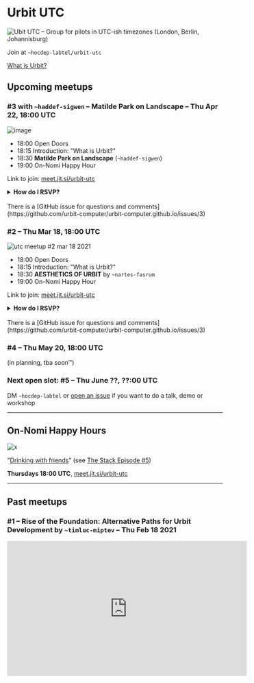 # Urbit UTC

![Ubit UTC – Group for pilots in UTC-ish timezones (London, Berlin, Johannisburg)](https://user-images.githubusercontent.com/170145/108239946-aaae4b80-714a-11eb-8e16-f27bed5395ab.png)

Join at `~hocdep-labtel/urbit-utc`

[What is Urbit?](https://urbit.org/faq/)

## Upcoming meetups

### #3 with `~haddef-sigwen` – Matilde Park on Landscape – Thu Apr 22, 18:00 UTC

![image](https://user-images.githubusercontent.com/170145/115736039-421e5d80-a38b-11eb-841d-b6adafede05c.png)


- 18:00 Open Doors
- 18:15 Introduction: "What is Urbit?"
- 18:30 **Matilde Park on Landscape** (`~haddef-sigwen`)
- 19:00 On-Nomi Happy Hour

Link to join: [meet.jit.si/urbit-utc](https://meet.jit.si/urbit-utc)

<details><summary>
<b>How do I RSVP?</b>
</summary>
<br>
Showing up is the new RSVP. Here is some stuff to copypaste into a reminder or calendar entry:
<br><br>
Urbit UTC Meetup
<br><br>
Thu Mar 18, 18:00 UTC
<br><br>
<a href="https://meet.jit.si/urbit-utc">meet.jit.si/urbit-utc</a>
<br><br>
<a href="http://www.urbit.computer/utc/">urbit.computer/utc/</a>
</details>

<br>
There is a [GitHub issue for questions and comments](https://github.com/urbit-computer/urbit-computer.github.io/issues/3)


### #2 – Thu Mar 18, 18:00 UTC

![utc meetup #2 mar 18 2021](https://user-images.githubusercontent.com/170145/107910588-07e3aa80-6f5b-11eb-8f95-b06379f537c5.png)

- 18:00 Open Doors
- 18:15 Introduction: "What is Urbit?"
- 18:30 **AESTHETICS OF URBIT** by `~nartes-fasrum`
- 19:00 On-Nomi Happy Hour

Link to join: [meet.jit.si/urbit-utc](https://meet.jit.si/urbit-utc)

<details><summary>
<b>How do I RSVP?</b>
</summary>
<br>
Showing up is the new RSVP. Here is some stuff to copypaste into a reminder or calendar entry:
<br><br>
Urbit UTC Meetup
<br><br>
Thu Mar 18, 18:00 UTC
<br><br>
<a href="https://meet.jit.si/urbit-utc">meet.jit.si/urbit-utc</a>
<br><br>
<a href="http://www.urbit.computer/utc/">urbit.computer/utc/</a>
</details>

<br>
There is a [GitHub issue for questions and comments](https://github.com/urbit-computer/urbit-computer.github.io/issues/3)



### #4 – Thu May 20, 18:00 UTC

(in planning, tba soon™)

### Next open slot: #5 – Thu June ??, ??:00 UTC

DM `~hocdep-labtel` or [open an issue](https://github.com/urbit-computer/urbit-computer.github.io/issues/new) if you want to do a talk, demo or workshop


---




## On-Nomi Happy Hours

![x](https://user-images.githubusercontent.com/170145/109058630-8373f300-76e3-11eb-9747-649e66ebca9f.png)


"[Drinking with friends](https://www.standard.co.uk/lifestyle/onnomi-new-japanese-drink-trend-is-basically-digital-happy-hour-a4391171.html)" (see [The Stack Episode #5](https://thestack.link/episode-5-buy-urbitcoin-with-christian-langalis/))

**Thursdays 18:00 UTC**, [meet.jit.si/urbit-utc](https://meet.jit.si/urbit-utc)


---

## Past meetups


### #1 – **Rise of the Foundation: Alternative Paths for Urbit Development** by `~timluc-miptev` – Thu Feb 18 2021

<iframe width="560" height="315" src="https://www.youtube.com/embed/b7-Q_KwxFb8" frameborder="0" allow="accelerometer; autoplay; clipboard-write; encrypted-media; gyroscope; picture-in-picture" allowfullscreen></iframe>




<style>
  
.markdown-body h1:first-of-type {
  display: none;
}
  
<style>
